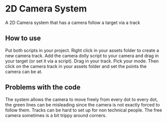 # 2D Camera System
A 2D Camera system that has a camera follow a target via a track

## How to use
Put both scripts in your project.
Right click in your assets folder to create a new camera track.
Add the camera dolly script to your camera and drag in your target (or set it via a script).
Drag in your track.
Pick your mode.
Then click on the camera track in your assets folder and set the points the camera can be at.


## Problems with the code
The system allows the camera to move freely from every dot to every dot, the green lines can be misleading since the camera is not exactly forced to follow them.
Tracks can be hard to set up for non technical people.
The free camera sometimes is a bit trippy around corners.
